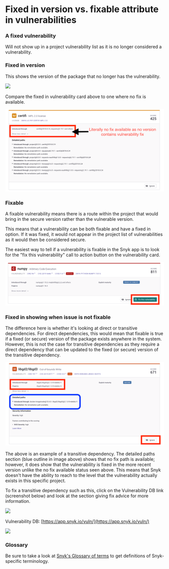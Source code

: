 # Fixed in version vs. fixable attribute in vulnerabilities

### A fixed vulnerability

Will not show up in a project vulnerability list as it is no longer considered a vulnerability.

### Fixed in version

This shows the version of the package that no longer has the vulnerability.

![](../../../.gitbook/assets/fix-desc-1.png)

Compare the fixed in vulnerability card above to one where no fix is available.

![](<../../../.gitbook/assets/fix-desc-2.png (1) (1).png>)

### Fixable

A fixable vulnerability means there is a route within the project that would bring in the secure version rather than the vulnerable version.

This means that a vulnerability can be both fixable and have a fixed in option. If it was fixed, it would not appear in the project list of vulnerabilities as it would then be considered secure.

The easiest way to tell if a vulnerability is fixable in the Snyk app is to look for the "fix this vulnerability" call to action button on the vulnerability card.

![](<../../../.gitbook/assets/fix-desc-3.png (1).png>)

### Fixed in showing when issue is not fixable

The difference here is whether it's looking at direct or transitive dependencies. For direct dependencies, this would mean that fixable is true if a fixed (or secure) version of the package exists anywhere in the system. However, this is not the case for transitive dependencies as they require a direct dependency that can be updated to the fixed (or secure) version of the transitive dependency.

![](../../../.gitbook/assets/fix-desc-4.png.png)

The above is an example of a transitive dependency. The detailed paths section (blue outline in image above) shows that no fix path is available; however, it does show that the vulnerability is fixed in the more recent version unlike the no fix available status seen above. This means that Snyk doesn't have the ability to reach to the level that the vulnerability actually exists in this specific project.

To fix a transitive dependency such as this, click on the Vulnerability DB link (screenshot below) and look at the section giving fix advice for more information.

![](../../../.gitbook/assets/fix-desc-5.png)

Vulnerability DB: [https://app.snyk.io/vuln/](https://app.snyk.io/vuln/)

![](../../../.gitbook/assets/fix-desc-6.png)

### Glossary

Be sure to take a look at [Snyk's Glossary of terms](https://support.snyk.io/hc/en-us/articles/360017682058-Snyk-Glossary) to get definitions of Snyk-specific terminology.
